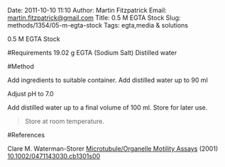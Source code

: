 Date: 2011-10-10 11:10
Author: Martin Fitzpatrick
Email: martin.fitzpatrick@gmail.com
Title: 0.5 M EGTA Stock
Slug: methods/1354/05-m-egta-stock
Tags: egta,media &amp; solutions

0.5 M EGTA Stock





#Requirements
19.02 g EGTA (Sodium Salt)
Distilled water

#Method

Add ingredients to suitable container. Add distilled water up to 90 ml



Adjust pH to 7.0



Add distilled water up to a final volume of 100 ml. Store for later use.


>Store at room temperature.




#References


Clare M. Waterman-Storer [Microtubule/Organelle Motility Assays](http://dx.doi.org/10.1002/0471143030.cb1301s00)  (2001)
[10.1002/0471143030.cb1301s00](http://dx.doi.org/10.1002/0471143030.cb1301s00)




